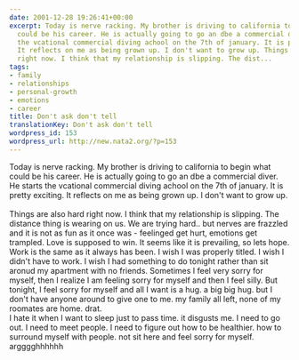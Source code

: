 ```yaml
---
date: 2001-12-28 19:26:41+00:00
excerpt: Today is nerve racking. My brother is driving to california to begin what
  could be his career. He is actually going to go an dbe a commercial diver. He starts
  the vcational commercial diving achool on the 7th of january. It is pretty exciting.
  It reflects on me as being grown up. I don't want to grow up. Things are also hard
  right now. I think that my relationship is slipping. The dist...
tags:
- family
- relationships
- personal-growth
- emotions
- career
title: Don't ask don't tell
translationKey: Don't ask don't tell
wordpress_id: 153
wordpress_url: http://new.nata2.org/?p=153
---
```


Today is nerve racking. My brother is driving to california to begin what could be his career. He is actually going to go an dbe a commercial diver. He starts the vcational commercial diving achool on the 7th of january. It is pretty exciting. It reflects on me as being grown up. I don't want to grow up. <br/><br/>Things are also hard right now. I think that my relationship is slipping. The distance thing is wearing on us. We are trying hard.. but nerves are frazzled and it is not as fun as it once was - feelinged get hurt, emotions get trampled. Love is supposed to win. It seems like it is prevailing, so lets hope. <br/>Work is the same as it always has been. I wish I was properly titled. I wish I didn't have to work. I wish I had something to do tonight rather than sit aronud my apartment with no friends. Sometimes I feel very sorry for myself, then I realize I am feeling sorry for myself and then I feel silly. But tonight, I feel sorry for myself and all I want is a hug. a big big hug. but I don't have anyone around to give one to me. my family all left, none of my roomates are home. drat.<br/>
I hate it when I want to sleep just to pass time. it disgusts me. I need to go out. I need to meet people. I need to figure out how to be healthier. how to surround myself with people. not sit here and feel sorry for myself. <br/>
argggghhhhhh